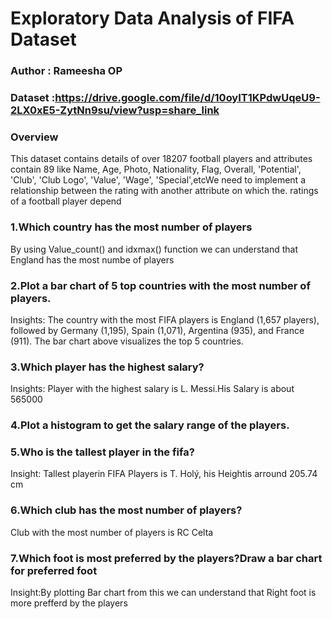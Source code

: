 # Exploratory Data Analysis of FIFA Dataset
### Author : Rameesha OP
### Dataset :https://drive.google.com/file/d/10oyIT1KPdwUqeU9-2LX0xE5-ZytNn9su/view?usp=share_link

### Overview
This dataset contains details of over 18207 football players and attributes contain 89 like  Name, Age, Photo, Nationality, Flag,
Overall, 'Potential', 'Club', 'Club Logo', 'Value', 'Wage', 'Special',etcWe need to implement a relationship between the rating with another attribute on which the.  ratings of a football player depend

### 1.Which country has the most number of players
By using Value_count() and idxmax() function we can understand that England has the most numbe of players

### 2.Plot a bar chart of 5 top countries with the most number of players.
Insights: The country with the most FIFA players is England (1,657 players), followed by Germany (1,195), Spain (1,071), Argentina (935), and France (911). The bar chart above visualizes the top 5 countries.
### 3.Which player has the highest salary?
Insights: Player with the highest salary is L. Messi.His  Salary is about 565000
### 4.Plot a histogram to get the salary range of the players.
### 5.Who is the tallest player in the fifa? 
Insight: Tallest playerin FIFA Players is T. Holý, his Heightis arround 205.74 cm
### 6.Which club has the most number of players?
Club with the most number of players is RC Celta
### 7.Which foot is most preferred by the players?Draw a bar chart for preferred foot
Insight:By plotting Bar chart from this we can understand that Right foot is more prefferd by the players

